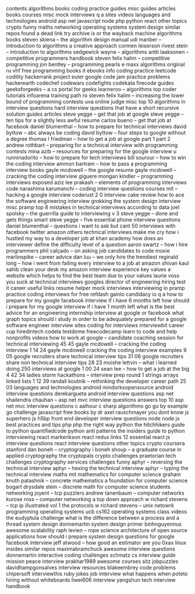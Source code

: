 contents algorithms books coding practice guides misc guides articles books courses misc mock interviews q a sites videos languages and technologies android asp net javascript node php python react other topics crypto funny maths networking operating systems system design similar repos found a dead link try archive is or the wayback machine algorithms books steven skiena – the algorithm design manual udi manber – introduction to algorithms a creative approach cormen leiserson rivest stein – introduction to algorithms sedgewick wayne – algorithms antti laaksonen – competitive programmers handbook steven felix halim – competitive programming jon bentley – programming pearls e maxx algorithms original ru vhf free programming books it ebooks info coding practice leetcode codility hackerrank project euler google code jam practice problems hackerearth codechef codewars codefights codekata firecode guides geeksforgeeks – a cs portal for geeks learneroo – algorithms top coder tutorials infoarena training path ro steven felix halim – increasing the lower bound of programming contests uva online judge misc top 10 algorithms in interview questions hard interview questions that have a short recursive solution guides articles steve yegge – get that job at google steve yegge – ten tips for a slightly less awful resume carlos bueno – get that job at facebook daniel blumenthal – how to prepare for technical interviews david byttow – abc always be coding david byttow – four steps to google without a degree thomas l friedman – how to get a job at google part 1 part 2 andrew rothbart – preparing for a technical interview with programming contests mina azib – resources for preparing for the google interview u runninadorito – how to prepare for tech interviews bill sourour – how to win the coding interview ammon bartram – how to pass a programming interview books gayle mcdowell – the google resume gayle mcdowell – cracking the coding interview giguere mongan kindler – programming interviews exposed aziz lee prakash – elements of programming interviews code narashima karumanchi – coding interview questions courses mit – hacking a google interview coderust 2 0 interview cake review how to ace the software engineering interview grokking the system design interview misc pramp top 8 mistakes in technical interviews according to data joel spolsky – the guerrilla guide to interviewing v 3 steve yegge – done and gets things smart steve yegge – five essential phone interview questions daniel blumenthal – questions i want to ask but cant 50 interviews with facebook twitter amazon others technical interviews make me cry how i hustled my way to a developer job at khan academy how does an interviewer define the difficulty level of a question aaron swartz – how i hire programmers phil calçado – on asking job candidates to code moxie marlinspike – career advice dan luu – we only hire the trendiest reginald long – how i went from failing every interview to a job at amazon shivan kaul sahib clean your desk my amazon interview experience key values a website which helps to find the best team due to your values laurie voss you suck at technical interviews googles director of engineering hiring test it career useful links resume helper mock interviews interviewing io pramp practice coding interviews for free refdash gainlo candidacy io q a how to prepare for my google facebook interview if i have 6 months left how should i prepare for my google interview if i have 1 month left what is the best advice for an engineering internship interview at google or facebook what graph topics should i study in order to be adequately prepared for a google software engineer interview sites coding for interviews interviewbit career cup hiredintech codela testdome freecodecamp learn to code and help nonprofits videos how to work at google – candidate coaching session for technical interviewing 45 45 gayle mcdowell – cracking the coding interview 1 14 24 gayle mcdowell cracking the coding interview examples 9 05 google recruiters share technical interview tips 31 06 google recruiters share non technical interview tips 28 23 moishe lettvin – what i learned doing 250 interviews at google 1 00 24 sean lee – how to get a job at the big 4 42 34 ladies storm hackathons – interview prep round 1 strings arrays linked lists 1 12 39 randall koutnik – rethinking the developer career path 25 03 languages and technologies android mindorksopensource android interview questions derekargueta android interview questions asp net shailendra chauhan – asp net mvc interview questions answers top 10 asp net mvc interview questions c aalhour c sharp algorithms go go by example go challenge javascript free books by dr axel rauschmayer you dont know js superhero js h5bp front end developer interview questions node node js best practices and tips php php the right way python the hitchhikers guide to python quantifiedcode python anti patterns the insiders guide to python interviewing react markerikson react redux links 12 essential react js interview questions react interview questions other topics crypto coursera stanford dan boneh – cryptography i boneh shoup – a graduate course in applied cryptography the cryptopals crypto challenges praetorian tech challenges cryptography services challenges funny aphyr – reversing the technical interview aphyr – hexing the technical interview aphyr – typing the technical interview maths mit mathematics for computer science graham knuth patashnik – concrete mathematics a foundation for computer science bogart drysdale stein – discrete math for computer science students networking joyent – tcp puzzlers andrew tanenbaum – computer networks kurose ross – computer networking a top down approach w richard stevens – tcp ip illustrated vol 1 the protocols w richard stevens – unix netowrk programming operating systems ucb cs162 operating systems class videos the eudyptula challenge what is the difference between a process and a thread system design donnemartin system design primer binhnguyennus awesome scalability raph levien – rope science architecture of open source applications how should i prepare system design questions for google facebook interview jeff atwood – how good an estimator are you 0xax linux insides similar repos maximabramchuck awesome interview questions donnemartin interactive coding challenges schmatz cs interview guide mission peace interview prakhar1989 awesome courses sitz jobpuzzles davidhampgonsalves interview resources blakeembrey code problems chipersoft interviewthis ruby jokes job interview what happens when poteto hiring without whiteboards liwei606 interview yangshun tech interview handbook
